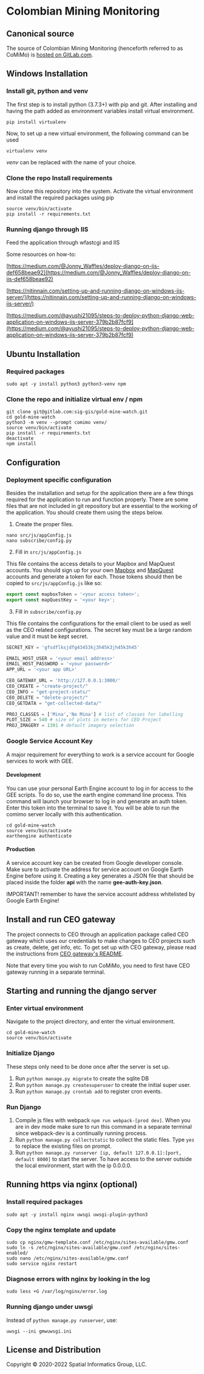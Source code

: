 # Colombian Mining Monitoring

## Canonical source

The source of Colombian Mining Monitoring (henceforth referred to as CoMiMo) is
[hosted on GitLab.com](https://gitlab.com/sig-gis/gold-mine-watch).

## Windows Installation

### Install git, python and venv

The first step is to install python (3.7.3+) with pip and git. After installing
and having the path added as environment variables install virtual environment.

```shell
pip install virtualenv
```

Now, to set up a new virtual environment, the following command can be used

```shell
virtualenv venv
```

*venv* can be replaced with the name of your choice.

### Clone the repo Install requirements

Now clone this repository into the system. Activate the virtual environment and
install the required packages using pip

```shell
source venv/bin/activate
pip install -r requirements.txt
```

### Running django through IIS

Feed the application through wfastcgi and IIS

Some resources on how-to:

[https://medium.com/@Jonny_Waffles/deploy-django-on-iis-def658beae92](https://medium.com/@Jonny_Waffles/deploy-django-on-iis-def658beae92)

[https://nitinnain.com/setting-up-and-running-django-on-windows-iis-server/](https://nitinnain.com/setting-up-and-running-django-on-windows-iis-server/)

[https://medium.com/@ayushi21095/steps-to-deploy-python-django-web-application-on-windows-iis-server-379b2b87fcf9](https://medium.com/@ayushi21095/steps-to-deploy-python-django-web-application-on-windows-iis-server-379b2b87fcf9)

## Ubuntu Installation

### Required packages

```shell
sudo apt -y install python3 python3-venv npm
```

### Clone the repo and initialize virtual env / npm

```shell
git clone git@gitlab.com:sig-gis/gold-mine-watch.git
cd gold-mine-watch
python3 -m venv --prompt comimo venv/
source venv/bin/activate
pip install -r requirements.txt
deactivate
npm install
```

## Configuration

### Deployment specific configuration

Besides the installation and setup for the application there are a few things
required for the application to run and function properly. There are some files
that are not included in git repository but are essential to the working of the
application. You should create them using the steps below.

1. Create the proper files.

```shell
nano src/js/appConfig.js
nano subscribe/config.py
```

2. Fill in `src/js/appConfig.js`

This file contains the access details to your Mapbox and MapQuest accounts.
You should sign up for your own [Mapbox](https://www.mapbox.com/) and
[MapQuest](https://developer.mapquest.com/) accounts and generate a token for
each. Those tokens should then be copied to `src/js/appConfig.js` like so:

```javascript
export const mapboxToken = '<your access token>';
export const mapQuestKey = '<your key>';
```

3. Fill in `subscribe/config.py`

This file contains the configurations for the email client to be used as
well as the CEO related configurations. The secret key must be a large random
value and it must be kept secret.

```python
SECRET_KEY = 'gfsdflksjdfg43453kj3h45k3jh45k3h45'

EMAIL_HOST_USER = '<your email address>'
EMAIL_HOST_PASSWORD = '<your password>'
APP_URL = '<your app URL>'

CEO_GATEWAY_URL = 'http://127.0.0.1:3000/'
CEO_CREATE = "create-project/"
CEO_INFO = "get-project-stats/"
CEO_DELETE = "delete-project/"
CEO_GETDATA = "get-collected-data/"

PROJ_CLASSES = ['Mina','No Mina'] # list of classes for labelling
PLOT_SIZE = 540 # size of plots in meters for CEO Project
PROJ_IMAGERY = 1301 # default imagery selection
```

### Google Service Account Key

A major requirement for everything to work is a service account for Google
services to work with GEE.

#### Development

You can use your personal Earth Engine account to log in for access to the GEE
scripts. To do so, use the earth engine command line process. This command will
launch your browser to log in and generate an auth token. Enter this token into
the terminal to save it. You will be able to run the comimo server locally with
this authentication.

```shell
cd gold-mine-watch
source venv/bin/activate
earthengine authenticate
```

#### Production

A service account key can be created from Google developer console. Make sure to
activate the address for service account on Google Earth Engine before using it.
Creating a key generates a JSON file that should be placed inside the folder
**api** with the name **gee-auth-key.json**.

IMPORTANT! remember to have the service account address whitelisted by Google
Earth Engine!

## Install and run CEO gateway

The project connects to CEO through an application package called CEO gateway
which uses our credentials to make changes to CEO projects such as create,
delete, get info, etc. To get set up with CEO gateway, please read the
instructions from [CEO gateway's README](https://gitlab.com/sig-gis/ceo-gateway).

Note that every time you wish to run CoMiMo, you need to first have
CEO gateway running in a separate terminal.

## Starting and running the django server

### Enter virtual environment

Navigate to the project directory, and enter the virtual environment.

```shell
cd gold-mine-watch
source venv/bin/activate
```

### Initialize Django

These steps only need to be done once after the server is set up.

1. Run `python manage.py migrate` to create the sqlite DB
2. Run `python manage.py createsuperuser` to create the initial super user.
3. Run `python manage.py crontab add` to register cron events.

### Run Django

1. Compile js files with webpack `npm run webpack-[prod dev]`. When you are in
   dev mode make sure to run this command in a separate terminal since webpack-dev
   is a continually running process.
2. Run `python manage.py collectstatic` to collect the static files. Type `yes`
   to replace the existing files on prompt.
3. Run `python manage.py runserver [ip, default 127.0.0.1]:[port, default 8000]`
   to start the server. To have access to the server outside the local
   environment, start with the ip 0.0.0.0.

## Running https via nginx (optional)

### Install required packages

```shell
sudo apt -y install nginx uwsgi uwsgi-plugin-python3
```

### Copy the nginx template and update

```shell
sudo cp nginx/gmw-template.conf /etc/nginx/sites-available/gmw.conf
sudo ln -s /etc/nginx/sites-available/gmw.conf /etc/nginx/sites-enabled/
sudo nano /etc/nginx/sites-available/gmw.conf
sudo service nginx restart
```

### Diagnose errors with nginx by looking in the log

```shell
sudo less +G /var/log/nginx/error.log
```

### Running django under uwsgi

Instead of `python manage.py runserver`, use:

```shell
uwsgi --ini gmwuwsgi.ini
```

## License and Distribution

Copyright © 2020-2022 Spatial Informatics Group, LLC.
